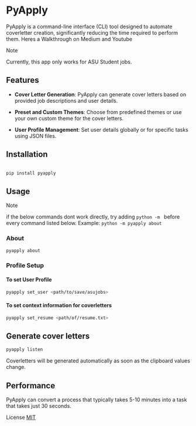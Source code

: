 # PyApply


PyApply is a command-line interface (CLI) tool designed to automate coverletter creation, significantly reducing the time required to perform them.
Heres a  Walkthrough on Medium and Youtube
  
> [!NOTE]
> Currently, this app only works for ASU Student jobs.

## Features

- **Cover Letter Generation**: PyApply can generate cover letters based on provided job descriptions and user details.

- **Preset and Custom Themes**: Choose from predefined themes or use your own custom theme for the cover letters.

- **User Profile Management**: Set user details globally or for specific tasks using JSON files.
## Installation

  

```bash

pip install pyapply

```

  

## Usage
>[!NOTE]
>if the below commands dont work directly, try adding ```python -m ``` before every command listed below.
> Example: ```python -m pyapply about```

### About
```bash
pyapply about
```

### Profile Setup

#### To set User Profile
```bash
pyapply set_user <path/to/save/asujobs>
```

#### To set context information for coverletters
```bash
pyapply set_resume <path/of/resume.txt>
```

## Generate cover letters

```bash
pyapply listen
```

Coverletters will be generated automatically as soon as the clipboard values change.

  

## Performance

PyApply can convert a process that typically takes 5-10 minutes into a task that takes just 30 seconds.

  

<!-- ## Contributing

Contributions are welcome! Please read the contributing guidelines before getting started. -->

  

License [MIT](https://choosealicense.com/licenses/mit/)
